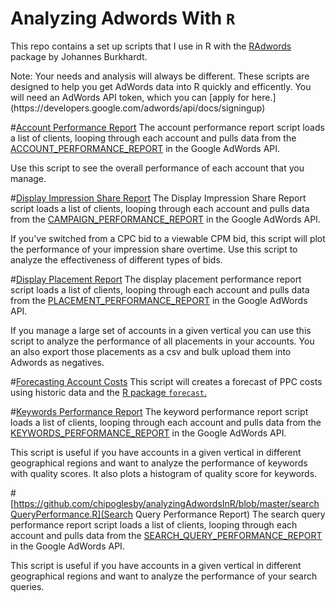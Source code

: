 # Analyzing Adwords With `R`

This repo contains a set up scripts that I use in R with the [RAdwords](https://github.com/jburkhardt/RAdwords) package by Johannes Burkhardt.
<p>Note: Your needs and analysis will always be different. These scripts are designed to help you get AdWords data into R quickly and efficently. You will need an AdWords API token, which you can [apply for here.](https://developers.google.com/adwords/api/docs/signingup)

#[Account Performance Report](https://github.com/chipoglesby/analyzingAdwordsInR/blob/master/accountPerformanceReport.R)
The account performance report script loads a list of clients, looping through each account and pulls data from the [ACCOUNT_PERFORMANCE_REPORT](https://developers.google.com/adwords/api/docs/appendix/reports/account-performance-report) in the Google AdWords API.
<p> Use this script to see the overall performance of each account that you manage.

#[Display Impression Share Report](https://github.com/chipoglesby/analyzingAdwordsInR/blob/master/contentImpressionShareByDate.R)
The Display Impression Share Report script loads a list of clients, looping through each account and pulls data from the [CAMPAIGN_PERFORMANCE_REPORT](https://developers.google.com/adwords/api/docs/appendix/reports/campaign-performance-report) in the Google AdWords API. 
<p>If you've switched from a CPC bid to a viewable CPM bid, this script will plot the performance of your impression share overtime. Use this script to analyze the effectiveness of different types of bids.

#[Display Placement Report](https://github.com/chipoglesby/analyzingAdwordsInR/blob/master/displayPlacementReport.R)
The display placement performance report script loads a list of clients, looping through each account and pulls data from the [PLACEMENT_PERFORMANCE_REPORT](https://developers.google.com/adwords/api/docs/appendix/reports/placement-performance-report) in the Google AdWords API.
<p>If you manage a large set of accounts in a given vertical you can use this script to analyze the performance of all placements in your accounts. You an also export those placements as a csv and bulk upload them into Adwords as negatives.

#[Forecasting Account Costs](https://github.com/chipoglesby/analyzingAdwordsInR/blob/master/forecastingCosts.R)
This script will creates a forecast of PPC costs using historic data and the [R package `forecast`.](http://cran.r-project.org/web/packages/forecast/index.html)

#[Keywords Performance Report](https://github.com/chipoglesby/analyzingAdwordsInR/blob/master/keywordsWithQs30days.R)
The keyword performance report script loads a list of clients, looping through each account and pulls data from the [KEYWORDS_PERFORMANCE_REPORT](https://developers.google.com/adwords/api/docs/appendix/reports/keywords-performance-report) in the Google AdWords API.
<p>This script is useful if you have accounts in a given vertical in different geographical regions and want to analyze the performance of keywords with quality scores. It also plots a histogram of quality score for keywords.

#[https://github.com/chipoglesby/analyzingAdwordsInR/blob/master/searchQueryPerformance.R](Search Query Performance Report)
The search query performance report script loads a list of clients, looping through each account and pulls data from the [SEARCH_QUERY_PERFORMANCE_REPORT](https://developers.google.com/adwords/api/docs/appendix/reports/search-qery-performance-report) in the Google AdWords API.
<p>This script is useful if you have accounts in a given vertical in different geographical regions and want to analyze the performance of your search queries.
